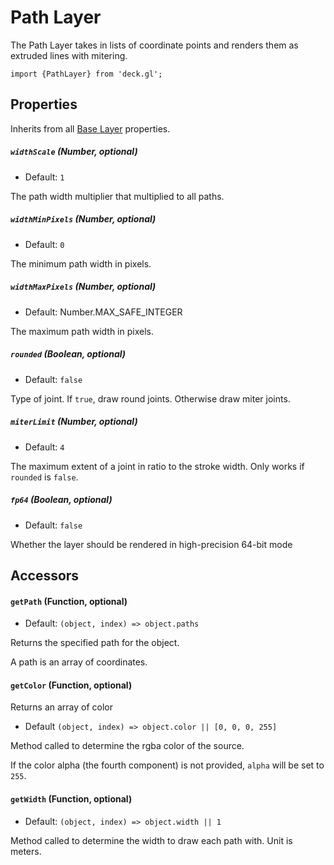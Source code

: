 <!-- INJECT:"PathLayerDemo" -->

# Path Layer

The Path Layer takes in lists of coordinate points and
renders them as extruded lines with mitering.

    import {PathLayer} from 'deck.gl';

## Properties

Inherits from all [Base Layer](/docs/api-reference/base-layer.md) properties.

##### `widthScale` (Number, optional)

- Default: `1`

The path width multiplier that multiplied to all paths.

##### `widthMinPixels` (Number, optional)

- Default: `0`

The minimum path width in pixels.

##### `widthMaxPixels` (Number, optional)

- Default: Number.MAX_SAFE_INTEGER

The maximum path width in pixels.

##### `rounded` (Boolean, optional)

- Default: `false`

Type of joint. If `true`, draw round joints. Otherwise draw miter joints.

##### `miterLimit` (Number, optional)

- Default: `4`

The maximum extent of a joint in ratio to the stroke width.
Only works if `rounded` is `false`.

##### `fp64` (Boolean, optional)

- Default: `false`

Whether the layer should be rendered in high-precision 64-bit mode

## Accessors

#### `getPath` (Function, optional)

- Default: `(object, index) => object.paths`

Returns the specified path for the object.

A path is an array of coordinates.

#### `getColor` (Function, optional)

Returns an array of color

- Default `(object, index) => object.color || [0, 0, 0, 255]`

Method called to determine the rgba color of the source.

If the color alpha (the fourth component) is not provided,
`alpha` will be set to `255`.

#### `getWidth` (Function, optional)

- Default: `(object, index) => object.width || 1`

Method called to determine the width to draw each path with.
Unit is meters.
